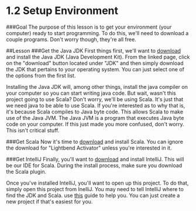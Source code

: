 # 1.2 Setup Environment
###Goal
The purpose of this lesson is to get your environment (your computer) ready to start programming. To do this, we'll need to download a couple programs. Don't worry though, they're all free.

##Lesson
###Get the Java JDK
First things first, we'll want to [download](http://www.oracle.com/technetwork/java/javase/downloads/index.html) and install the Java JDK (Java Development Kit). From the linked page, click on the "download" button located under "JDK" and then simply download the JDK that pertains to your operating system. You can just select one of the options from the first list. 

Installing the Java JDK will, among other things, install the java compiler on your computer so you can start writing java code. But wait, wasn't this project going to use Scala? Don't worry, we'll be using Scala. It's just that we need java to be able to use Scala. If you're interested as to why that is, it's because Scala compiles to Java byte code. This allows Scala to make use of the Java JVM. The Java JVM is a program that executes Java byte code on your computer. If this just made you more confused, don't worry. This isn't critical stuff. 

###Get Scala
Now it's time to [download](http://www.scala-lang.org/download/) and install Scala. You can ignore the download for "Lightbend Activator" unless you're interested in it.

###Get IntelliJ
Finally, you'll want to [download](https://www.jetbrains.com/idea/) and install IntelliJ. This will be our IDE for Scala. During the install process, make sure you download the Scala plugin. 

Once you've installed IntelliJ, you'll want to open up this project. To do that, simply open this project from InelliJ. You may need to tell IntelliJ where to find the JDK and Scala. use [this](http://nanxiao.me/en/getting-started-with-scala-in-intellij-idea-14-1/) guide to help you. You can just create a new project if that's easiest for you.
